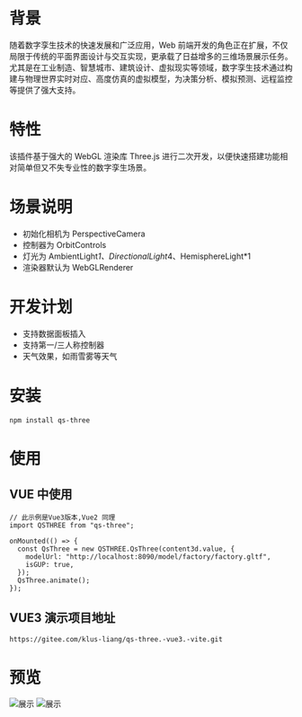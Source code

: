 # 背景

随着数字孪生技术的快速发展和广泛应用，Web 前端开发的角色正在扩展，不仅局限于传统的平面界面设计与交互实现，更承载了日益增多的三维场景展示任务。尤其是在工业制造、智慧城市、建筑设计、虚拟现实等领域，数字孪生技术通过构建与物理世界实时对应、高度仿真的虚拟模型，为决策分析、模拟预测、远程监控等提供了强大支持。

# 特性

该插件基于强大的 WebGL 渲染库 Three.js 进行二次开发，以便快速搭建功能相对简单但又不失专业性的数字孪生场景。

# 场景说明

- 初始化相机为 PerspectiveCamera
- 控制器为 OrbitControls
- 灯光为 AmbientLight*1、DirectionalLight*4、HemisphereLight\*1
- 渲染器默认为 WebGLRenderer

# 开发计划

- 支持数据面板插入
- 支持第一/三人称控制器
- 天气效果，如雨雪雾等天气

# 安装

```
npm install qs-three
```

# 使用

## VUE 中使用

```
// 此示例是Vue3版本,Vue2 同理
import QSTHREE from "qs-three";

onMounted(() => {
  const QsThree = new QSTHREE.QsThree(content3d.value, {
    modelUrl: "http://localhost:8090/model/factory/factory.gltf",
    isGUP: true,
  });
  QsThree.animate();
});
```
## VUE3 演示项目地址
```
https://gitee.com/klus-liang/qs-three.-vue3.-vite.git
```
# 预览

![展示](./preview/Light.gif)
![展示](./preview/weatherl.gif)
